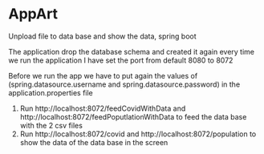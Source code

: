 # AppArt
Unpload file to data base and show the data, spring boot

The application drop the database schema and created it again every time we run the application 
I have set the port from default 8080 to 8072

Before we run the app we have to put again the values of (spring.datasource.username and spring.datasource.password) in the application.properties file

1. Run http://localhost:8072/feedCovidWithData and http://localhost:8072/feedPoputlationWithData to feed the data base with the 2 csv files
2. Run http://localhost:8072/covid and http://localhost:8072/population to show the data of the data base in the screen
